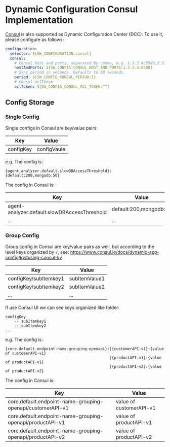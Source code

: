 # Dynamic Configuration Consul Implementation

[Consul](https://github.com/rickfast/consul-client) is also supported as Dynamic Configuration Center (DCC). To use it, please configure as follows:

```yaml
configuration:
  selector: ${SW_CONFIGURATION:consul}
  consul:
    # Consul host and ports, separated by comma, e.g. 1.2.3.4:8500,2.3.4.5:8500
    hostAndPorts: ${SW_CONFIG_CONSUL_HOST_AND_PORTS:1.2.3.4:8500}
    # Sync period in seconds. Defaults to 60 seconds.
    period: ${SW_CONFIG_CONSUL_PERIOD:1}
    # Consul aclToken
    aclToken: ${SW_CONFIG_CONSUL_ACL_TOKEN:""}
```

## Config Storage
### Single Config
Single configs in Consul are key/value pairs:

| Key | Value |
|-----|-----|
| configKey | configVaule |

e.g. The config is:
```
{agent-analyzer.default.slowDBAccessThreshold}:{default:200,mongodb:50}
```
The config in Consul is:

| Key | Value |
|-----|-----|
| agent-analyzer.default.slowDBAccessThreshold | default:200,mongodb:50 |
| ... | ... |


### Group Config
Group config in Consul are key/value pairs as well, but  according to the level keys organized by `/`, see: https://www.consul.io/docs/dynamic-app-config/kv#using-consul-kv

| Key | Value |
|-----|-----|
| configKey/subItemkey1 | subItemValue1 |
| configKey/subItemkey2 | subItemValue2 |
| ... | ... |

If use Consul UI we can see keys organized like folder:
```
configKey
    -- subItemkey1
    -- subItemkey2
...
```
e.g. The config is:
```
{core.default.endpoint-name-grouping-openapi}:|{customerAPI-v1}:{value of customerAPI-v1}
                                              |{productAPI-v1}:{value of productAPI-v1}
                                              |{productAPI-v2}:{value of productAPI-v2}
```
The config in Consul is:

| Key | Value |
|-----|-----|
| core.default.endpoint-name-grouping-openapi/customerAPI-v1 | value of customerAPI-v1 |
| core.default.endpoint-name-grouping-openapi/productAPI-v1 | value of productAPI-v1 |
| core.default.endpoint-name-grouping-openapi/productAPI-v2 | value of productAPI-v2 |
